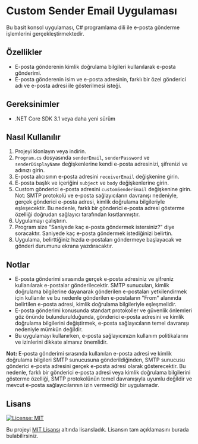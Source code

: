 # Custom Sender Email Uygulaması

Bu basit konsol uygulaması, C# programlama dili ile e-posta gönderme işlemlerini gerçekleştirmektedir.

## Özellikler

- E-posta gönderenin kimlik doğrulama bilgileri kullanılarak e-posta gönderimi.
- E-posta gönderenin isim ve e-posta adresinin, farklı bir özel gönderici adı ve e-posta adresi ile gösterilmesi isteği.

## Gereksinimler

- .NET Core SDK 3.1 veya daha yeni sürüm

## Nasıl Kullanılır

1. Projeyi klonlayın veya indirin.
2. `Program.cs` dosyasında `senderEmail`, `senderPassword` ve `senderDisplayName` değişkenlerine kendi e-posta adresinizi, şifrenizi ve adınızı girin.
3. E-posta alıcısının e-posta adresini `receiverEmail` değişkenine girin.
4. E-posta başlık ve içeriğini `subject` ve `body` değişkenlerine girin.
5. Custom gönderici e-posta adresini `customSenderEmail` değişkenine girin. Not: SMTP protokolü ve e-posta sağlayıcıların davranışı nedeniyle, gerçek gönderici e-posta adresi, kimlik doğrulama bilgileriyle eşleşecektir. Bu nedenle, farklı bir gönderici e-posta adresi gösterme özelliği doğrudan sağlayıcı tarafından kısıtlanmıştır.
6. Uygulamayı çalıştırın.
7. Program size "Saniyede kaç e-posta göndermek istersiniz?" diye soracaktır. Saniyede kaç e-posta göndermek istediğinizi belirtin.
8. Uygulama, belirttiğiniz hızda e-postaları göndermeye başlayacak ve gönderi durumunu ekrana yazdıracaktır.

## Notlar

- E-posta gönderimi sırasında gerçek e-posta adresiniz ve şifreniz kullanılarak e-postalar gönderilecektir. SMTP sunucuları, kimlik doğrulama bilgilerine dayanarak gönderilen e-postaları yetkilendirmek için kullanılır ve bu nedenle gönderilen e-postaların "From" alanında belirtilen e-posta adresi, kimlik doğrulama bilgileriyle eşleşmelidir.
- E-posta gönderimi konusunda standart protokoller ve güvenlik önlemleri göz önünde bulundurulduğunda, gönderici e-posta adresini ve kimlik doğrulama bilgilerini değiştirmek, e-posta sağlayıcıların temel davranışı nedeniyle mümkün değildir.
- Bu uygulamayı kullanırken, e-posta sağlayıcınızın kullanım politikalarını ve izinlerini dikkate almanız önemlidir.

**Not:** E-posta gönderimi sırasında kullanılan e-posta adresi ve kimlik doğrulama bilgileri SMTP sunucusuna gönderildiğinden, SMTP sunucusu gönderici e-posta adresini gerçek e-posta adresi olarak gösterecektir. Bu nedenle, farklı bir gönderici e-posta adresi veya kimlik doğrulama bilgilerini gösterme özelliği, SMTP protokolünün temel davranışıyla uyumlu değildir ve mevcut e-posta sağlayıcılarının izin vermediği bir uygulamadır.

## Lisans

[![License: MIT](https://img.shields.io/badge/License-MIT-yellow.svg)](https://opensource.org/licenses/MIT)

Bu projeyi [MIT Lisansı](https://opensource.org/licenses/MIT) altında lisansladık. Lisansın tam açıklamasını burada bulabilirsiniz.

